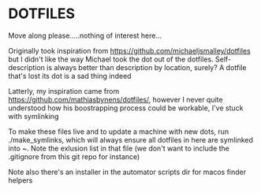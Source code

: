 DOTFILES
========

Move along please.....nothing of interest here...

Originally took inspiration from https://github.com/michaeljsmalley/dotfiles but I didn't like the way Michael took the dot out of the dotfiles. Self-description is always better than description by location, surely? A dotfile that's lost its dot is a sad thing indeed

Latterly, my inspiration came from https://github.com/mathiasbynens/dotfiles/, however I never quite understood how his boostrapping process could be workable, I've stuck with symlinking

To make these files live and to update a machine with new dots, run ./make_symlinks, which will always ensure all dotfiles in here are symlinked into ~. Note the exlusion list in that file (we don't want to include the .gitignore from this git repo for instance)

Note also there's an installer in the automator scripts dir for macos finder helpers
